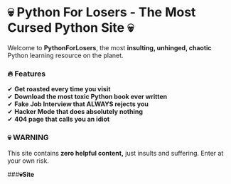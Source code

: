 # 💀 Python For Losers - The Most Cursed Python Site 💀

Welcome to **PythonForLosers**, the most **insulting, unhinged, chaotic** Python learning resource on the planet.

### **🔥 Features**
✔ **Get roasted every time you visit**  
✔ **Download the most toxic Python book ever written**  
✔ **Fake Job Interview that ALWAYS rejects you**  
✔ **Hacker Mode that does absolutely nothing**  
✔ **404 page that calls you an idiot**  

### **💀 WARNING**
This site contains **zero helpful content,** just insults and suffering. Enter at your own risk.

###**💀Site**
